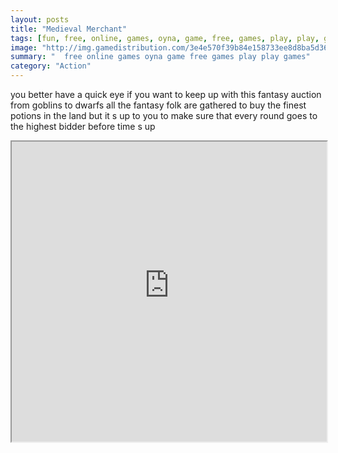 ```yaml
---
layout: posts
title: "Medieval Merchant"
tags: [fun, free, online, games, oyna, game, free, games, play, play, games]
image: "http://img.gamedistribution.com/3e4e570f39b84e158733ee8d8ba5d365.jpg"
summary: "  free online games oyna game free games play play games"
category: "Action"
---
```


you better have a quick eye if you want to keep up with this fantasy auction from goblins to dwarfs all the fantasy folk are gathered to buy the finest potions in the land but it s up to you to make sure that every round goes to the highest bidder before time s up

<iframe width="100%" height="480px;" src="http://html5.gamedistribution.com/3e4e570f39b84e158733ee8d8ba5d365/"></iframe>